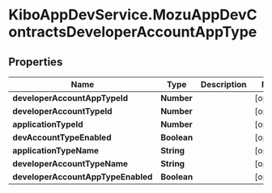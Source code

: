 # KiboAppDevService.MozuAppDevContractsDeveloperAccountAppType

## Properties

Name | Type | Description | Notes
------------ | ------------- | ------------- | -------------
**developerAccountAppTypeId** | **Number** |  | [optional] 
**developerAccountTypeId** | **Number** |  | [optional] 
**applicationTypeId** | **Number** |  | [optional] 
**devAccountTypeEnabled** | **Boolean** |  | [optional] 
**applicationTypeName** | **String** |  | [optional] 
**developerAccountTypeName** | **String** |  | [optional] 
**developerAccountAppTypeEnabled** | **Boolean** |  | [optional] 


